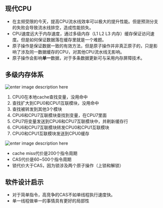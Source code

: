 ## 现代CPU
- 在主频受限的今天，提高CPU流水线效率可以极大的提升性能。但是预测分支的失败会导致流水线排空，造成性能损失。
- CPU速度远大于内存速度，通过多级内存（L1 L2 L3 内存）缓存保证访问速度。但是如何保证数据落在缓存里就是一个难题。
- 原子操作是保证数据一致的有效方法，但是原子操作并非真正原子的，只是影响了涉及同一数据缓存的CPU，对其他CPU流水线无影响。
- 原子操作会影响**单一**数据，对于多条数据更新可与采用内存屏障技术。

## 多级内存体系
![enter image description here](https://lh3.googleusercontent.com/0M9m1XJ2g6uLGc5thtVT0fCJyXfVf0MTv8LVETUbIXLalpvfFpWckjuFOvCR_BkQlX8Kgcu-WeMd)

 1. CPU0在本地cache查找变量，没用命中
 2. 查找扩大到CPU0和CPU1互联模块，没用命中
 3. 查找被转发到其他3个模块
 4. CPU6和CPU7互联模块查找到变量，在CPU7里面
 5. CPU7将变量发送到CPU6和CPU7互联模块中，并刷新缓存行
 6. CPU6和CPU7互联模块转发CPU0和CPU1互联模块
 7. CPU0和CPU1互联模块发送到CPU0缓存

![enter image description here](https://lh3.googleusercontent.com/PQ8JKK3DPlo7C-g0Kpevc8EEqbdtSS7_n_R2_isPCm-45oaL8C9UOPp2O1gnPMXCSrTnKnsBRVpU)

- cache miss代价是200个指令周期
- CAS代价是60~500个指令周期
- 锁代价大于CAS，因为锁涉及两个原子操作（上锁和解锁）

## 软件设计启示
- 对于简单指令，高竞争的CAS不如单线程执行速度快。
- 单一线程做单一的事情具有更好的局部性

<!--stackedit_data:
eyJoaXN0b3J5IjpbLTk1NjM0ODc5LDQxNzg5NTYzNV19
-->